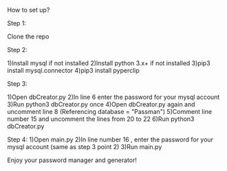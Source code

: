 How to set up?


Step 1:

Clone the repo

Step 2:

1)Install mysql if not installed
2)Install python 3.x+ if not installed
3)pip3 install mysql.connector
4)pip3 install pyperclip

Step 3:

1)Open dbCreator.py
2)In line 6 enter the password for your mysql account
3)Run python3 dbCreator.py once
4)Open dbCreator.py again and uncomment line 8 (Referencing database = "Passman")
5)Comment line number 15 and uncomment the lines from 20 to 22
6)Run python3 dbCreator.py

Step 4:
1)Open main.py
2)In line number 16 , enter the password for your mysql account (same as step 3 point 2)
3)Run main.py

Enjoy your password manager and generator!


